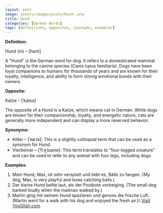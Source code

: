 ```yaml
---
layout: post
image: assets/images/posts/Hund-.png
title: Hund 
categories: [German Words]
tags: [definitions, opposites, synonyms, examples]
---
```


**Definition:**

Hund (m) – [hʊnt]

A "Hund" is the German word for dog. It refers to a domesticated mammal belonging to the canine species (Canis lupus familiaris). Dogs have been loyal companions to humans for thousands of years and are known for their loyalty, intelligence, and ability to form strong emotional bonds with their owners.

**Opposite:**

Katze – [ˈkatsə]

The opposite of a Hund is a Katze, which means cat in German. While dogs are known for their companionship, loyalty, and energetic nature, cats are generally more independent and can display a more reserved behavior. 

**Synonyms:**

- Köter – [ˈkøːtɐ]: This is a slightly colloquial term that can be used as a synonym for Hund.
- Vierbeiner – [ˈfiːɐ̯ˌbaɪnɐ]: This term translates to "four-legged creature" and can be used to refer to any animal with four legs, including dogs.

**Examples:**

1. Mein Hund, Max, ist sehr verspielt und liebt es, Bälle zu fangen. (My dog, Max, is very playful and loves catching balls.)
2. Der kleine Hund bellte laut, als der Postbote vorbeiging. (The small dog barked loudly when the mailman walked by.)
3. Martin ging mit seinem Hund spazieren und genoss die frische Luft. (Martin went for a walk with his dog and enjoyed the fresh air.)\ <a id="yg-widget-0" class="youglish-widget" data-query="Hund " data-lang="german" data-components="8412" data-auto-start="0" data-bkg-color="theme_light" data-title="How%20to%20pronounce%20Hund %20in%20German"  rel="nofollow" href="https://youglish.com">Visit YouGlish.com</a><script async src="https://youglish.com/public/emb/widget.js" charset="utf-8"></script>